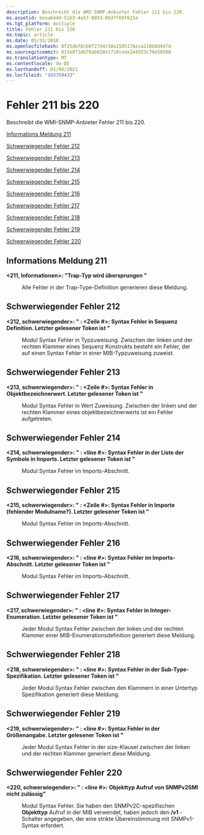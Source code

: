 ```yaml
---
description: Beschreibt die WMI-SNMP-Anbieter Fehler 211 bis 220.
ms.assetid: beaa644d-51b3-4a57-8853-0b37f69f615a
ms.tgt_platform: multiple
title: Fehler 211 bis 220
ms.topic: article
ms.date: 05/31/2018
ms.openlocfilehash: 8f25dbf8cb8f27d4c58a1505176eca218b8d947d
ms.sourcegitcommit: 831e8f3db78ab820e1710cede244553c70e50500
ms.translationtype: MT
ms.contentlocale: de-DE
ms.lasthandoff: 01/08/2021
ms.locfileid: "103759433"
---
```

# <a name="errors-211-through-220"></a>Fehler 211 bis 220

Beschreibt die WMI-SNMP-Anbieter Fehler 211 bis 220.

[Informations Meldung 211](#information-message-211)

[Schwerwiegender Fehler 212](#fatal-error-212)

[Schwerwiegender Fehler 213](#fatal-error-213)

[Schwerwiegender Fehler 214](#fatal-error-214)

[Schwerwiegender Fehler 215](#fatal-error-215)

[Schwerwiegender Fehler 216](#fatal-error-216)

[Schwerwiegender Fehler 217](#fatal-error-217)

[Schwerwiegender Fehler 218](#fatal-error-218)

[Schwerwiegender Fehler 219](#fatal-error-219)

[Schwerwiegender Fehler 220](#fatal-error-220)

## <a name="information-message-211"></a>Informations Meldung 211

<dl> <dt>

<span id="_211__Information____Skipping_TRAP-TYPE__identifier__"></span><span id="_211__information____skipping_trap-type__identifier__"></span><span id="_211__INFORMATION____SKIPPING_TRAP-TYPE__IDENTIFIER__"></span>**<211, Informationen>: "Trap-Typ wird übersprungen <identifier> "**
</dt> <dd>

Alle Fehler in der Trap-Type-Definition generieren diese Meldung.

</dd> </dl>

## <a name="fatal-error-212"></a>Schwerwiegender Fehler 212

<dl> <dt>

<span id="_212__Fatal_____fileName___line____Syntax_Error_in_SEQUENCE_definition._Last_token_read_is__token__"></span><span id="_212__fatal_____filename___line____syntax_error_in_sequence_definition._last_token_read_is__token__"></span><span id="_212__FATAL_____FILENAME___LINE____SYNTAX_ERROR_IN_SEQUENCE_DEFINITION._LAST_TOKEN_READ_IS__TOKEN__"></span>**<212, schwerwiegender>: " <fileName> : <Zeile \#>: Syntax Fehler in Sequenz Definition. Letzter gelesener Token ist <token> "**
</dt> <dd>

Modul Syntax Fehler in Typzuweisung. Zwischen der linken und der rechten Klammer eines Sequenz Konstrukts besteht ein Fehler, der auf einen Syntax Fehler in einer MIB-Typzuweisung zuweist.

</dd> </dl>

## <a name="fatal-error-213"></a>Schwerwiegender Fehler 213

<dl> <dt>

<span id="_213__Fatal_____fileName___line____Syntax_Error_in_Object_Identifier_value._Last_token_read_is__token__"></span><span id="_213__fatal_____filename___line____syntax_error_in_object_identifier_value._last_token_read_is__token__"></span><span id="_213__FATAL_____FILENAME___LINE____SYNTAX_ERROR_IN_OBJECT_IDENTIFIER_VALUE._LAST_TOKEN_READ_IS__TOKEN__"></span>**<213, schwerwiegender>: " <fileName> : <Zeile \#>: Syntax Fehler in Objektbezeichnerwert. Letzter gelesener Token ist <token> "**
</dt> <dd>

Modul Syntax Fehler in Wert Zuweisung. Zwischen der linken und der rechten Klammer eines objektbezeichnerwerts ist ein Fehler aufgetreten.

</dd> </dl>

## <a name="fatal-error-214"></a>Schwerwiegender Fehler 214

<dl> <dt>

<span id="_214__Fatal_____fileName___line____Syntax_Error_in_the_list_of_symbols_in_IMPORTS._Last_token_read_is__token__"></span><span id="_214__fatal_____filename___line____syntax_error_in_the_list_of_symbols_in_imports._last_token_read_is__token__"></span><span id="_214__FATAL_____FILENAME___LINE____SYNTAX_ERROR_IN_THE_LIST_OF_SYMBOLS_IN_IMPORTS._LAST_TOKEN_READ_IS__TOKEN__"></span>**<214, schwerwiegender>: " <fileName> : <line \#>: Syntax Fehler in der Liste der Symbole in Imports. Letzter gelesener Token ist <token> "**
</dt> <dd>

Modul Syntax Fehler im Imports-Abschnitt.

</dd> </dl>

## <a name="fatal-error-215"></a>Schwerwiegender Fehler 215

<dl> <dt>

<span id="_215__Fatal_____fileName___line____Syntax_Error_in_IMPORTS__missing_module_name__._Last_token_read_is__token__"></span><span id="_215__fatal_____filename___line____syntax_error_in_imports__missing_module_name__._last_token_read_is__token__"></span><span id="_215__FATAL_____FILENAME___LINE____SYNTAX_ERROR_IN_IMPORTS__MISSING_MODULE_NAME__._LAST_TOKEN_READ_IS__TOKEN__"></span>**<215, schwerwiegender>: " <fileName> : <Zeile \#>: Syntax Fehler in Importe (fehlender Modulname?). Letzter gelesener Token ist <token> "**
</dt> <dd>

Modul Syntax Fehler im Imports-Abschnitt.

</dd> </dl>

## <a name="fatal-error-216"></a>Schwerwiegender Fehler 216

<dl> <dt>

<span id="_216__Fatal_____fileName___line____Syntax_Error_in_the_IMPORTS_section._Last_token_read_is__token__"></span><span id="_216__fatal_____filename___line____syntax_error_in_the_imports_section._last_token_read_is__token__"></span><span id="_216__FATAL_____FILENAME___LINE____SYNTAX_ERROR_IN_THE_IMPORTS_SECTION._LAST_TOKEN_READ_IS__TOKEN__"></span>**<216, schwerwiegender>: " <fileName> : <line \#>: Syntax Fehler im Imports-Abschnitt. Letzter gelesener Token ist <token> "**
</dt> <dd>

Modul Syntax Fehler im Imports-Abschnitt.

</dd> </dl>

## <a name="fatal-error-217"></a>Schwerwiegender Fehler 217

<dl> <dt>

<span id="_217__Fatal_____fileName___line____Syntax_error_in_INTEGER_Enumeration._Last_token_read_is__token__"></span><span id="_217__fatal_____filename___line____syntax_error_in_integer_enumeration._last_token_read_is__token__"></span><span id="_217__FATAL_____FILENAME___LINE____SYNTAX_ERROR_IN_INTEGER_ENUMERATION._LAST_TOKEN_READ_IS__TOKEN__"></span>**<217, schwerwiegender>: " <fileName> : <line \#>: Syntax Fehler in Integer-Enumeration. Letzter gelesener Token ist <token> "**
</dt> <dd>

Jeder Modul Syntax Fehler zwischen der linken und der rechten Klammer einer MIB-Enumerationsdefinition generiert diese Meldung.

</dd> </dl>

## <a name="fatal-error-218"></a>Schwerwiegender Fehler 218

<dl> <dt>

<span id="_218__Fatal_____fileName___line____Syntax_Error_in_sub-type_specification._Last_token_read_is__token__"></span><span id="_218__fatal_____filename___line____syntax_error_in_sub-type_specification._last_token_read_is__token__"></span><span id="_218__FATAL_____FILENAME___LINE____SYNTAX_ERROR_IN_SUB-TYPE_SPECIFICATION._LAST_TOKEN_READ_IS__TOKEN__"></span>**<218, schwerwiegender>: " <fileName> : <line \#>: Syntax Fehler in der Sub-Type-Spezifikation. Letzter gelesener Token ist <token> "**
</dt> <dd>

Jeder Modul Syntax Fehler zwischen den Klammern in einer Untertyp Spezifikation generiert diese Meldung.

</dd> </dl>

## <a name="fatal-error-219"></a>Schwerwiegender Fehler 219

<dl> <dt>

<span id="_219__Fatal____fileName___line____Syntax_Error_in_the_SIZE_specification._Last_token_read_is__token__"></span><span id="_219__fatal____filename___line____syntax_error_in_the_size_specification._last_token_read_is__token__"></span><span id="_219__FATAL____FILENAME___LINE____SYNTAX_ERROR_IN_THE_SIZE_SPECIFICATION._LAST_TOKEN_READ_IS__TOKEN__"></span>**<219, schwerwiegender>: " <fileName> : <line \#>: Syntax Fehler in der Größenangabe. Letzter gelesener Token ist <token> "**
</dt> <dd>

Jeder Modul Syntax Fehler in der size-Klausel zwischen der linken und der rechten Klammer generiert diese Meldung.

</dd> </dl>

## <a name="fatal-error-220"></a>Schwerwiegender Fehler 220

<dl> <dt>

<span id="_220__Fatal____fileName___line____OBJECT-TYPE_invocation_of_SNMPv2SMI_not_allowed_"></span><span id="_220__fatal____filename___line____object-type_invocation_of_snmpv2smi_not_allowed_"></span><span id="_220__FATAL____FILENAME___LINE____OBJECT-TYPE_INVOCATION_OF_SNMPV2SMI_NOT_ALLOWED_"></span>**<220, schwerwiegender>: " <fileName> : <line \#>: Objekttyp Aufruf von SNMPv2SMI nicht zulässig"**
</dt> <dd>

Modul Syntax Fehler. Sie haben den SNMPv2C-spezifischen **Objekttyp** Aufruf in der MIB verwendet, haben jedoch den **/v1** -Schalter angegeben, der eine strikte Übereinstimmung mit SNMPv1-Syntax erfordert.

</dd> </dl>

 

 



